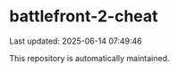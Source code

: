 # battlefront-2-cheat

Last updated: 2025-06-14 07:49:46

This repository is automatically maintained.
